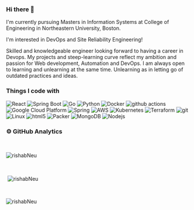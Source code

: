 ### Hi there 👋

I'm currently pursuing Masters in Information Systems at College of Engineering in Northeastern University, Boston.

I'm interested in DevOps and Site Reliability Engineering!

Skilled and knowledgeable engineer looking forward to having a career in Devops. My projects and steep-learning curve reflect my ambition and passion for Web development, Automation and DevOps. I am always open to learning and unlearning at the same time. Unlearning as in letting go of outdated practices and ideas.

<h3>Things I code with</h3>
<p>
  <img alt="React" src="https://img.shields.io/badge/-React-45b8d8?style=flat-square&logo=react&logoColor=white" />
  <img alt="Spring Boot" src="https://img.shields.io/badge/-Spring_Boot-8DD6F9?style=flat-square&logo=springboot&logoColor=white" /> 
 <img alt="Go" src="https://img.shields.io/badge/-Go-8DD6F9?style=flat-square&logo=go&logoColor=white" /> 
 <img alt="Python" src="https://img.shields.io/badge/-Python-45b8d8?style=flat-square&logo=python&logoColor=white" />
  <img alt="Docker" src="https://img.shields.io/badge/-Docker-46a2f1?style=flat-square&logo=docker&logoColor=white" />
  <img alt="github actions" src="https://img.shields.io/badge/-Github_Actions-2088FF?style=flat-square&logo=github-actions&logoColor=white" />
  <img alt="Google Cloud Platform" src="https://img.shields.io/badge/-Google_Cloud_Platform-1a73e8?style=flat-square&logo=google-cloud&logoColor=white" />
  <img alt="Spring" src="https://img.shields.io/badge/-Spring-007ACC?style=flat-square&logo=spring&logoColor=white" />
  <img alt="AWS" src="https://img.shields.io/badge/-AWS-5849BE?style=flat-square&logo=amazonaws&logoColor=white" />
  <img alt="Kubernetes" src="https://img.shields.io/badge/-Kubernetes-CC6699?style=flat-square&logo=kubernetes&logoColor=white" />
  <img alt="Terraform" src="https://img.shields.io/badge/-Terraform-db7092?style=flat-square&logo=terraform&logoColor=white" />
  <img alt="git" src="https://img.shields.io/badge/-Git-F05032?style=flat-square&logo=git&logoColor=white" />
  <img alt="Linux" src="https://img.shields.io/badge/-Linux-CB3837?style=flat-square&logo=linux&logoColor=white" />
  <img alt="html5" src="https://img.shields.io/badge/-HTML5-E34F26?style=flat-square&logo=html5&logoColor=white" />
  <img alt="Packer" src="https://img.shields.io/badge/-Packer-F9A03C?style=flat-square&logo=packer&logoColor=white" />
  <img alt="MongoDB" src="https://img.shields.io/badge/-MongoDB-13aa52?style=flat-square&logo=mongodb&logoColor=white" />
  <img alt="Nodejs" src="https://img.shields.io/badge/-Nodejs-43853d?style=flat-square&logo=Node.js&logoColor=white" />
</p>


### ⚙️ GitHub Analytics

<br>
<p><img align="center" src="https://github-readme-stats.vercel.app/api/top-langs?username=rishabNeu&show_icons=true&locale=en&layout=compact&theme=merko" alt="rishabNeu" /></p><br>

<p>&nbsp;<img align="center" src="https://github-readme-stats.vercel.app/api?username=rishabNeu&show_icons=true&locale=en&theme=merko" alt="rishabNeu" /></p><br>

<p><img align="center" src="https://github-readme-streak-stats.herokuapp.com/?user=rishabNeu&&theme=merko" alt="rishabNeu" /></p>

<!--
**NagendraBabuShakamuri/NagendraBabuShakamuri** is a ✨ _special_ ✨ repository because its `README.md` (this file) appears on your GitHub profile.

Here are some ideas to get you started:

- 🔭 I’m currently working on ...
- 🌱 I’m currently learning ...
- 👯 I’m looking to collaborate on ...
- 🤔 I’m looking for help with ...
- 💬 Ask me about ...
- 📫 How to reach me: ...
- 😄 Pronouns: ...
- ⚡ Fun fact: ...
-->
